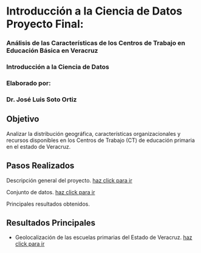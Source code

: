# Introducción a la Ciencia de Datos Proyecto Final: 
### Análisis de las Características de los Centros de Trabajo en Educación Básica en Veracruz
### Introducción a la Ciencia de Datos
### Elaborado por:
### Dr. José Luis Soto Ortiz

## Objetivo
Analizar la distribución geográfica, características organizacionales y recursos disponibles en los Centros de Trabajo (CT) de educación primaria en el estado de Veracruz.

## Pasos Realizados
Descripción general del proyecto. [haz click para ir](https://jlso1o.github.io/datascience/proyectocd/introduccionproycd)

Conjunto de datos. [haz click para ir](https://jlso1o.github.io/datascience/proyectocd/conjuntodatos)

Principales resultados obtenidos.

## Resultados Principales
- Geolocalización de las escuelas primarias del Estado de Veracruz. [haz click para ir](https://jlso1o.github.io/datascience/proyectocd/mapa_geoposicion_cluster.html)
